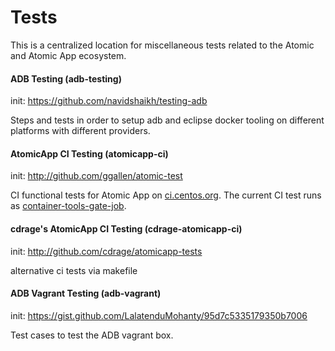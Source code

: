 # Tests
This is a centralized location for miscellaneous tests related to the Atomic and Atomic App ecosystem.

#### ADB Testing  (adb-testing)
init: https://github.com/navidshaikh/testing-adb

Steps and tests in order to setup adb and eclipse docker tooling on different platforms with different providers.

#### AtomicApp CI Testing (atomicapp-ci)
init: http://github.com/ggallen/atomic-test

CI functional tests for Atomic App on [ci.centos.org](https://ci.centos.org/view/AtomicApp/). The current CI test runs as [container-tools-gate-job](https://ci.centos.org/view/AtomicApp/job/container-tools-gate-job/).

#### cdrage's AtomicApp CI Testing (cdrage-atomicapp-ci)
init: http://github.com/cdrage/atomicapp-tests

alternative ci tests via makefile

#### ADB Vagrant Testing (adb-vagrant)
init: https://gist.github.com/LalatenduMohanty/95d7c5335179350b7006

Test cases to test the ADB vagrant box.
